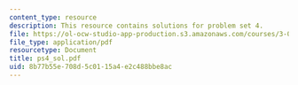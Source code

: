 ```yaml
---
content_type: resource
description: This resource contains solutions for problem set 4.
file: https://ol-ocw-studio-app-production.s3.amazonaws.com/courses/3-051j-materials-for-biomedical-applications-spring-2006/8b77b55e708d5c0115a4e2c488bbe8ac_ps4_sol.pdf
file_type: application/pdf
resourcetype: Document
title: ps4_sol.pdf
uid: 8b77b55e-708d-5c01-15a4-e2c488bbe8ac
---
```

